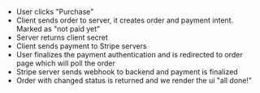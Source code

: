 * User clicks "Purchase"
* Client sends order to server, it creates order and payment intent. Marked as "not paid yet"
* Server returns client secret
* Client sends payment to Stripe servers
* User finalizes the payment authentication and is redirected to order page which will poll the order
* Stripe server sends webhook to backend and payment is finalized
* Order with changed status is returned and we render the ui "all done!"


